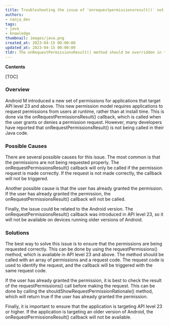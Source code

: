 ```yaml
---
title: Troubleshooting the issue of 'onrequestpermissionsresult()' not triggering in Android m permissions
authors:
- nanja_dev
tags:
- java
- knowledge
thumbnail: images/java.png
created_at: 2023-04-15 00:00:00
updated_at: 2023-04-15 00:00:00
tldr: The onRequestPermissionsResult() method should be overridden in the Activity or Fragment that requested the permission.
---
```


**Contents**

[TOC]

### Overview
Android M introduced a new set of permissions for applications that target API level 23 and above. This new permission model requires applications to request permissions from users at runtime, rather than at install time. This is done via the onRequestPermissionsResult() callback, which is called when the user grants or denies a permission request. However, many developers have reported that onRequestPermissionsResult() is not being called in their Java code. 

### Possible Causes
There are several possible causes for this issue. The most common is that the permissions are not being requested properly. The onRequestPermissionsResult() callback will only be called if the permission request is made correctly. If the request is not made correctly, the callback will not be triggered. 

Another possible cause is that the user has already granted the permission. If the user has already granted the permission, the onRequestPermissionsResult() callback will not be called. 

Finally, the issue could be related to the Android version. The onRequestPermissionsResult() callback was introduced in API level 23, so it will not be available on devices running older versions of Android. 

### Solutions
The best way to solve this issue is to ensure that the permissions are being requested correctly. This can be done by using the requestPermissions() method, which is available in API level 23 and above. The method should be called with an array of permissions and a request code. The request code is used to identify the request, and the callback will be triggered with the same request code. 

If the user has already granted the permission, it is best to check the result of the requestPermissions() call before making the request. This can be done by calling the shouldShowRequestPermissionRationale() method, which will return true if the user has already granted the permission. 

Finally, it is important to ensure that the application is targeting API level 23 or higher. If the application is targeting an older version of Android, the onRequestPermissionsResult() callback will not be available.
